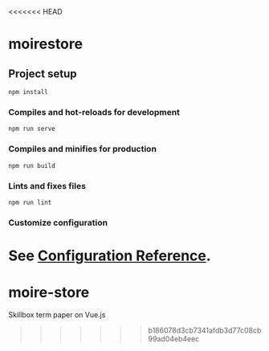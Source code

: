 <<<<<<< HEAD
# moirestore

## Project setup
```
npm install
```

### Compiles and hot-reloads for development
```
npm run serve
```

### Compiles and minifies for production
```
npm run build
```

### Lints and fixes files
```
npm run lint
```

### Customize configuration
See [Configuration Reference](https://cli.vuejs.org/config/).
=======
# moire-store
Skillbox term paper on Vue.js
>>>>>>> b186078d3cb7341afdb3d77c08cb99ad04eb4eec
